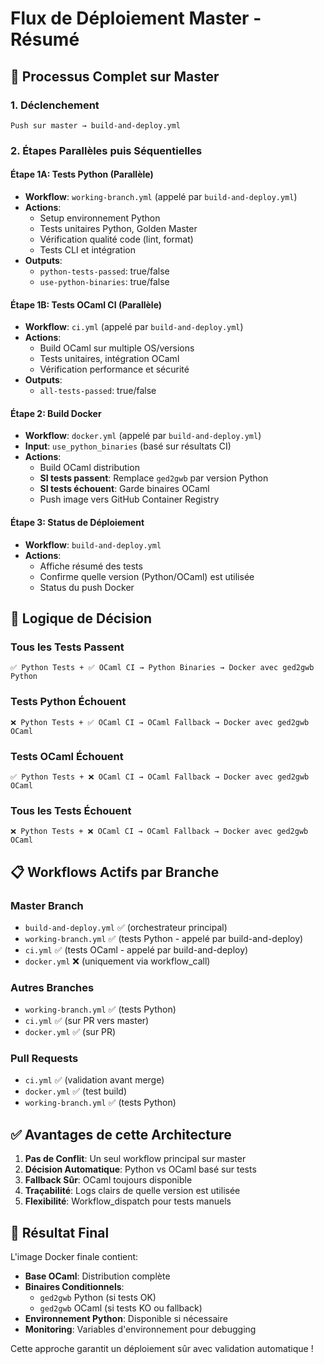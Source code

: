 # Flux de Déploiement Master - Résumé

## 🎯 Processus Complet sur Master

### **1. Déclenchement**
```
Push sur master → build-and-deploy.yml
```

### **2. Étapes Parallèles puis Séquentielles**

#### **Étape 1A: Tests Python** (Parallèle)
- **Workflow**: `working-branch.yml` (appelé par `build-and-deploy.yml`)
- **Actions**: 
  - Setup environnement Python
  - Tests unitaires Python, Golden Master
  - Vérification qualité code (lint, format)
  - Tests CLI et intégration
- **Outputs**: 
  - `python-tests-passed`: true/false
  - `use-python-binaries`: true/false

#### **Étape 1B: Tests OCaml CI** (Parallèle)
- **Workflow**: `ci.yml` (appelé par `build-and-deploy.yml`)
- **Actions**: 
  - Build OCaml sur multiple OS/versions
  - Tests unitaires, intégration OCaml
  - Vérification performance et sécurité
- **Outputs**: 
  - `all-tests-passed`: true/false

#### **Étape 2: Build Docker**
- **Workflow**: `docker.yml` (appelé par `build-and-deploy.yml`)
- **Input**: `use_python_binaries` (basé sur résultats CI)
- **Actions**:
  - Build OCaml distribution
  - **SI tests passent**: Remplace `ged2gwb` par version Python
  - **SI tests échouent**: Garde binaires OCaml
  - Push image vers GitHub Container Registry

#### **Étape 3: Status de Déploiement**
- **Workflow**: `build-and-deploy.yml`
- **Actions**:
  - Affiche résumé des tests
  - Confirme quelle version (Python/OCaml) est utilisée
  - Status du push Docker

## 🔄 Logique de Décision

### **Tous les Tests Passent**
```
✅ Python Tests + ✅ OCaml CI → Python Binaries → Docker avec ged2gwb Python
```

### **Tests Python Échouent**
```
❌ Python Tests + ✅ OCaml CI → OCaml Fallback → Docker avec ged2gwb OCaml
```

### **Tests OCaml Échouent**
```
✅ Python Tests + ❌ OCaml CI → OCaml Fallback → Docker avec ged2gwb OCaml
```

### **Tous les Tests Échouent**
```
❌ Python Tests + ❌ OCaml CI → OCaml Fallback → Docker avec ged2gwb OCaml
```

## 📋 Workflows Actifs par Branche

### **Master Branch**
- `build-and-deploy.yml` ✅ (orchestrateur principal)
- `working-branch.yml` ✅ (tests Python - appelé par build-and-deploy)
- `ci.yml` ✅ (tests OCaml - appelé par build-and-deploy)
- `docker.yml` ❌ (uniquement via workflow_call)

### **Autres Branches**
- `working-branch.yml` ✅ (tests Python)
- `ci.yml` ✅ (sur PR vers master)
- `docker.yml` ✅ (sur PR)

### **Pull Requests**
- `ci.yml` ✅ (validation avant merge)
- `docker.yml` ✅ (test build)
- `working-branch.yml` ✅ (tests Python)

## ✅ Avantages de cette Architecture

1. **Pas de Conflit**: Un seul workflow principal sur master
2. **Décision Automatique**: Python vs OCaml basé sur tests
3. **Fallback Sûr**: OCaml toujours disponible
4. **Traçabilité**: Logs clairs de quelle version est utilisée
5. **Flexibilité**: Workflow_dispatch pour tests manuels

## 🚀 Résultat Final

L'image Docker finale contient:
- **Base OCaml**: Distribution complète
- **Binaires Conditionnels**: 
  - `ged2gwb` Python (si tests OK)
  - `ged2gwb` OCaml (si tests KO ou fallback)
- **Environnement Python**: Disponible si nécessaire
- **Monitoring**: Variables d'environnement pour debugging

Cette approche garantit un déploiement sûr avec validation automatique !
